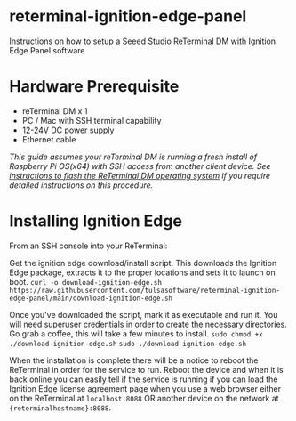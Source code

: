 # reterminal-ignition-edge-panel
Instructions on how to setup a Seeed Studio ReTerminal DM with Ignition Edge Panel software

# Hardware Prerequisite
- reTerminal DM x 1
- PC / Mac with SSH terminal capability
- 12-24V DC power supply
- Ethernet cable

*This guide assumes your reTerminal DM is running a fresh install of Raspberry Pi OS(x64) with SSH access from another client device. See [instructions to flash the ReTerminal DM operating system](https://wiki.seeedstudio.com/reterminal-dm-flash-OS/#steps-for-flashing-raspbian-os) if you require detailed instructions on this procedure.*

# Installing Ignition Edge

From an SSH console into your ReTerminal:

Get the ignition edge download/install script. This downloads the Ignition Edge package, extracts it to the proper locations and sets it to launch on boot.
`curl -o download-ignition-edge.sh https://raw.githubusercontent.com/tulsasoftware/reterminal-ignition-edge-panel/main/download-ignition-edge.sh`

Once you've downloaded the script, mark it as executable and run it. You will need superuser credentials in order to create the necessary directories. Go grab a coffee, this will take a few minutes to install.
`sudo chmod +x ./download-ignition-edge.sh`
`sudo ./download-ignition-edge.sh`

When the installation is complete there will be a notice to reboot the ReTerminal in order for the service to run. Reboot the device and when it is back online you can easily tell if the service is running if you can load the Ignition Edge license agreement page when you use a web browser either on the ReTerminal at `localhost:8088` OR another device on the network at `{reterminalhostname}:8088`.